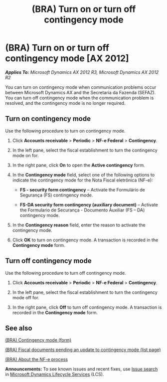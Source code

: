 ﻿---
title: (BRA) Turn on or turn off contingency mode
TOCTitle: (BRA) Turn on or turn off contingency mode
ms:assetid: 26590a7a-7da2-4880-b9f0-84e5db693bb0
ms:mtpsurl: https://technet.microsoft.com/en-us/library/JJ933500(v=AX.60)
ms:contentKeyID: 50935115
ms.date: 04/18/2014
mtps_version: v=AX.60
f1_keywords:
- BRA
- Brazil
- contingency mode
---

# (BRA) Turn on or turn off contingency mode [AX 2012]


_**Applies To:** Microsoft Dynamics AX 2012 R3, Microsoft Dynamics AX 2012 R2_

You can turn on contingency mode when communication problems occur between Microsoft Dynamics AX and the Secretaria da Fazenda (SEFAZ). You can turn off contingency mode when the communication problem is resolved, and the contingency mode is no longer required.

## Turn on contingency mode

Use the following procedure to turn on contingency mode.

1.  Click **Accounts receivable** \> **Periodic** \> **NF-e Federal** \> **Contingency**.

2.  In the left pane, select the fiscal establishment to turn the contingency mode on for.

3.  In the right pane, click **On** to open the **Active contingency** form.

4.  In the **Contingency mode** field, select one of the following options to indicate the contingency mode for the Nota Fiscal eletrônica (NF-e):
    
      - **FS - security form contingency** – Activate the Formulário de Segurança (FS) contingency mode.
    
      - **FS-DA security form contingency (auxiliary document)** – Activate the Formulario de Securança - Documento Auxiliar (FS – DA) contingency mode.

5.  In the **Contingency reason** field, enter the reason to activate the contingency mode.

6.  Click **OK** to turn on contingency mode. A transaction is recorded in the **Contingency mode** form.

## Turn off contingency mode

Use the following procedure to turn off contingency mode.

1.  Click **Accounts receivable** \> **Periodic** \> **NF-e Federal** \> **Contingency**.

2.  In the left pane, select the fiscal establishment to turn the contingency mode off for.

3.  In the right pane, click **Off** to turn off contingency mode. A transaction is recorded in the **Contingency mode** form.

## See also

[(BRA) Contingency mode (form)](https://technet.microsoft.com/en-us/library/jj933511\(v=ax.60\))

[(BRA) Fiscal documents pending an update to contingency mode (list page)](https://technet.microsoft.com/en-us/library/jj937991\(v=ax.60\))

[(BRA) About the NF-e process](bra-about-the-nf-e-process.md)

  
**Announcements:** To see known issues and recent fixes, use [Issue search](http://go.microsoft.com/fwlink/?linkid=389258) in [Microsoft Dynamics Lifecycle Services](http://go.microsoft.com/fwlink/?linkid=306505) (LCS).

